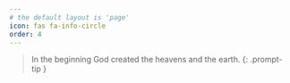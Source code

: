 ```yaml
---
# the default layout is 'page'
icon: fas fa-info-circle
order: 4
---
```


> In the beginning God created the heavens and the earth.
{: .prompt-tip }

